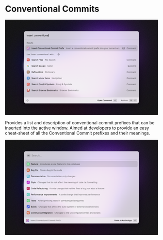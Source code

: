 # Conventional Commits

![Command Screenshot](./screenshots/cc-screenshot.png)

Provides a list and description of conventional commit prefixes that can be inserted into the active window. Aimed at developers to provide an easy cheat-sheet of all the Conventional Commit prefixes and their meanings.

![Example of the list of commands available](./screenshots/cc-screenshot-2.png)
